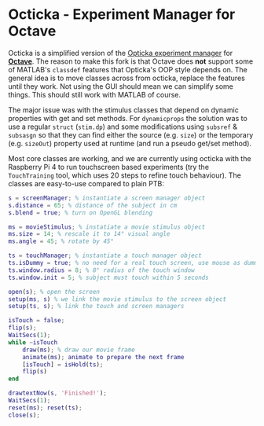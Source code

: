 # Octicka - Experiment Manager for Octave

Octicka is a simplified version of the [Opticka experiment manager](https://iandol.github.io/opticka/) for **[Octave](https://octave.org)**. The reason to make this fork is that Octave does **not** support some of MATLAB's `classdef` features that Opticka's OOP style depends on. The general idea is to move classes across from octicka, replace  the features until they work. Not using the GUI should mean we can simplify some things. This should still work with MATLAB of course. 

The major issue was with the stimulus classes that depend on dynamic properties with get and set methods. For `dynamicprops` the solution was to use a regular `struct` (`stim.dp`) and some modifications using `subsref` & `subsasgn` so that they can find either the source (e.g. `size`) or the temporary (e.g. `sizeOut`) property used at runtime (and run a pseudo get/set method).

Most core classes are working, and we are currently using octicka with the Raspberry Pi 4 to run touchscreen based experiments (try the `TouchTraining` tool, which uses 20 steps to refine touch behaviour). The classes are easy-to-use compared to plain PTB:

```matlab
s = screenManager; % instantiate a screen manager object
s.distance = 65; % distance of the subject in cm
s.blend = true; % turn on OpenGL blending

ms = movieStimulus; % instatiate a movie stimulus object
ms.size = 14; % rescale it to 14° visual angle
ms.angle = 45; % rotate by 45°

ts = touchManager; % instantiate a touch manager object
ts.isDummy = true; % no need for a real touch screen, use mouse as dummy touch event
ts.window.radius = 8; % 8° radius of the touch window
ts.window.init = 5; % subject must touch within 5 seconds

open(s); % open the screen
setup(ms, s) % we link the movie stimulus to the screen object
setup(ts, s); % link the touch and screen managers

isTouch = false;
flip(s);
WaitSecs(1);
while ~isTouch
	draw(ms); % draw our movie frame
	animate(ms); animate to prepare the next frame
	[isTouch] = isHold(ts);
	flip(s)
end

drawtextNow(s, 'Finished!');
WaitSecs(1);
reset(ms); reset(ts);
close(s);
```



